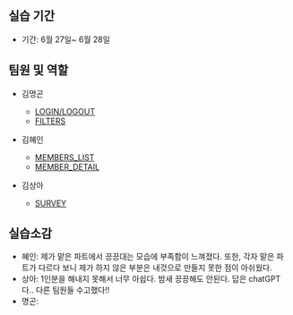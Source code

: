 ## 실습 기간

- 기간: 6월 27일~ 6월 28일

## 팀원 및 역할

- 김명곤
  - [LOGIN/LOGOUT](https://github.com/SSSanga/toy_servlet/blob/main/src/main/java/com/example/toy_servlet/controlls/LoginCreateServlet.java)
  - [FILTERS](https://github.com/SSSanga/toy_servlet/tree/main/src/main/java/com/example/toy_servlet/Filters)

- 김혜인
  - [MEMBERS_LIST](https://github.com/SSSanga/toy_servlet/blob/main/src/main/java/com/example/toy_servlet/controlls/MembersServlet.java)
  - [MEMBER_DETAIL](https://github.com/SSSanga/toy_servlet/blob/main/src/main/java/com/example/toy_servlet/controlls/MembersInfoServlet.java)

- 김상아
  - [SURVEY](https://github.com/SSSanga/toy_servlet/blob/main/src/main/java/com/example/toy_servlet/controlls/surveyServletJSPing.java)

## 실습소감
- 혜인: 제가 맡은 파트에서 끙끙대는 모습에 부족함이 느껴졌다. 또한, 각자 맡은 파트가 다르다 보니 제가 하지 않은 부분은 내것으로 만들지 못한 점이 아쉬웠다. 
- 상아: 1인분을 해내지 못해서 너무 아쉽다. 밤새 끙끙해도 안된다. 답은 chatGPT다.. 다른 팀원들 수고했다!!
- 명곤: 
